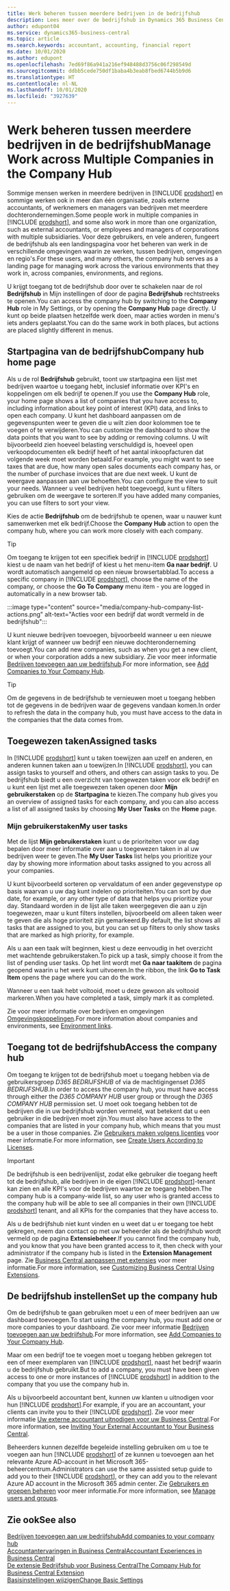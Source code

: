 ```yaml
---
title: Werk beheren tussen meerdere bedrijven in de bedrijfshub
description: Lees meer over de bedrijfshub in Dynamics 365 Business Central, die u gebruikt om uw werk in meerdere bedrijven te beheren.
author: edupont04
ms.service: dynamics365-business-central
ms.topic: article
ms.search.keywords: accountant, accounting, financial report
ms.date: 10/01/2020
ms.author: edupont
ms.openlocfilehash: 7ed69f86a941a216ef948488d3756c06f298549d
ms.sourcegitcommit: ddbb5cede750df1baba4b3eab8fbed6744b5b9d6
ms.translationtype: HT
ms.contentlocale: nl-NL
ms.lasthandoff: 10/01/2020
ms.locfileid: "3927639"
---
```

# <a name="manage-work-across-multiple-companies-in-the-company-hub"></a><span data-ttu-id="3c0f6-103">Werk beheren tussen meerdere bedrijven in de bedrijfshub</span><span class="sxs-lookup"><span data-stu-id="3c0f6-103">Manage Work across Multiple Companies in the Company Hub</span></span>

<span data-ttu-id="3c0f6-104">Sommige mensen werken in meerdere bedrijven in [!INCLUDE [prodshort](includes/prodshort.md)] en sommige werken ook in meer dan één organisatie, zoals externe accountants, of werknemers en managers van bedrijven met meerdere dochterondernemingen.</span><span class="sxs-lookup"><span data-stu-id="3c0f6-104">Some people work in multiple companies in [!INCLUDE [prodshort](includes/prodshort.md)], and some also work in more than one organization, such as external accountants, or employees and managers of corporations with multiple subsidiaries.</span></span> <span data-ttu-id="3c0f6-105">Voor deze gebruikers, en vele anderen, fungeert de bedrijfshub als een landingspagina voor het beheren van werk in de verschillende omgevingen waarin ze werken, tussen bedrijven, omgevingen en regio's.</span><span class="sxs-lookup"><span data-stu-id="3c0f6-105">For these users, and many others, the company hub serves as a landing page for managing work across the various environments that they work in, across companies, environments, and regions.</span></span>  

<span data-ttu-id="3c0f6-106">U krijgt toegang tot de bedrijfshub door over te schakelen naar de rol **Bedrijfshub** in Mijn instellingen of door de pagina **Bedrijfshub** rechtstreeks te openen.</span><span class="sxs-lookup"><span data-stu-id="3c0f6-106">You can access the company hub by switching to the **Company Hub** role in My Settings, or by opening the **Company Hub** page directly.</span></span> <span data-ttu-id="3c0f6-107">U kunt op beide plaatsen hetzelfde werk doen, maar acties worden in menu's iets anders geplaatst.</span><span class="sxs-lookup"><span data-stu-id="3c0f6-107">You can do the same work in both places, but actions are placed slightly different in menus.</span></span>  

## <a name="company-hub-home-page"></a><span data-ttu-id="3c0f6-108">Startpagina van de bedrijfshub</span><span class="sxs-lookup"><span data-stu-id="3c0f6-108">Company hub home page</span></span>

<span data-ttu-id="3c0f6-109">Als u de rol **Bedrijfshub** gebruikt, toont uw startpagina een lijst met bedrijven waartoe u toegang hebt, inclusief informatie over KPI's en koppelingen om elk bedrijf te openen.</span><span class="sxs-lookup"><span data-stu-id="3c0f6-109">If you use the **Company Hub** role, your home page shows a list of companies that you have access to, including information about key point of interest (KPI) data, and links to open each company.</span></span> <span data-ttu-id="3c0f6-110">U kunt het dashboard aanpassen om de gegevenspunten weer te geven die u wilt zien door kolommen toe te voegen of te verwijderen.</span><span class="sxs-lookup"><span data-stu-id="3c0f6-110">You can customize the dashboard to show the data points that you want to see by adding or removing columns.</span></span> <span data-ttu-id="3c0f6-111">U wilt bijvoorbeeld zien hoeveel belasting verschuldigd is, hoeveel open verkoopdocumenten elk bedrijf heeft of het aantal inkoopfacturen dat volgende week moet worden betaald.</span><span class="sxs-lookup"><span data-stu-id="3c0f6-111">For example, you might want to see taxes that are due, how many open sales documents each company has, or the number of purchase invoices that are due next week.</span></span> <span data-ttu-id="3c0f6-112">U kunt de weergave aanpassen aan uw behoeften.</span><span class="sxs-lookup"><span data-stu-id="3c0f6-112">You can configure the view to suit your needs.</span></span> <span data-ttu-id="3c0f6-113">Wanneer u veel bedrijven hebt toegevoegd, kunt u filters gebruiken om de weergave te sorteren.</span><span class="sxs-lookup"><span data-stu-id="3c0f6-113">If you have added many companies, you can use filters to sort your view.</span></span>  

<span data-ttu-id="3c0f6-114">Kies de actie **Bedrijfshub** om de bedrijfshub te openen, waar u nauwer kunt samenwerken met elk bedrijf.</span><span class="sxs-lookup"><span data-stu-id="3c0f6-114">Choose the **Company Hub** action to open the company hub, where you can work more closely with each company.</span></span>  

> [!TIP]
> <span data-ttu-id="3c0f6-115">Om toegang te krijgen tot een specifiek bedrijf in [!INCLUDE [prodshort](includes/prodshort.md)] kiest u de naam van het bedrijf of kiest u het menu-item **Ga naar bedrijf**. U wordt automatisch aangemeld op een nieuw browsertabblad.</span><span class="sxs-lookup"><span data-stu-id="3c0f6-115">To access a specific company in [!INCLUDE [prodshort](includes/prodshort.md)], choose the name of the company, or choose the **Go To Company** menu item - you are logged in automatically in a new browser tab.</span></span>

:::image type="content" source="media/company-hub-company-list-actions.png" alt-text="Acties voor een bedrijf dat wordt vermeld in de bedrijfshub":::

<span data-ttu-id="3c0f6-117">U kunt nieuwe bedrijven toevoegen, bijvoorbeeld wanneer u een nieuwe klant krijgt of wanneer uw bedrijf een nieuwe dochteronderneming toevoegt.</span><span class="sxs-lookup"><span data-stu-id="3c0f6-117">You can add new companies, such as when you get a new client, or when your corporation adds a new subsidiary.</span></span> <span data-ttu-id="3c0f6-118">Zie voor meer informatie [Bedrijven toevoegen aan uw bedrijfshub](company-hub-add-company.md).</span><span class="sxs-lookup"><span data-stu-id="3c0f6-118">For more information, see [Add Companies to Your Company Hub](company-hub-add-company.md).</span></span>  

> [!TIP]
> <span data-ttu-id="3c0f6-119">Om de gegevens in de bedrijfshub te vernieuwen moet u toegang hebben tot de gegevens in de bedrijven waar de gegevens vandaan komen.</span><span class="sxs-lookup"><span data-stu-id="3c0f6-119">In order to refresh the data in the company hub, you must have access to the data in the companies that the data comes from.</span></span>

<!--## Company details

In the **Company Hub** page, you can see more information about each company by choosing the name of the company that you want to learn more about. This opens the **Company Details** pane, where you can see additional information, such as the following:  

* Cash account balances  
* Cash flow forecast  
* Overdue purchase invoices  
* Overdue sales invoices  

> [!TIP]
> You can launch predefined Excel workbooks from the **Reports** tab in the ribbon. These Excel workbooks are designed as ready-to-print key financial statements and reports, but you can also modify them to fit your needs. For more information, see [Analyzing Financial Statements in Microsoft Excel](finance-analyze-excel.md).  

Otherwise, close the details pane and continue to the next company.  -->

## <a name="assigned-tasks"></a><span data-ttu-id="3c0f6-120">Toegewezen taken</span><span class="sxs-lookup"><span data-stu-id="3c0f6-120">Assigned tasks</span></span>

<span data-ttu-id="3c0f6-121">In [!INCLUDE [prodshort](includes/prodshort.md)] kunt u taken toewijzen aan uzelf en anderen, en anderen kunnen taken aan u toewijzen.</span><span class="sxs-lookup"><span data-stu-id="3c0f6-121">In [!INCLUDE [prodshort](includes/prodshort.md)], you can assign tasks to yourself and others, and others can assign tasks to you.</span></span> <span data-ttu-id="3c0f6-122">De bedrijfshub biedt u een overzicht van toegewezen taken voor elk bedrijf en u kunt een lijst met alle toegewezen taken openen door **Mijn gebruikerstaken** op de **Startpagina** te kiezen.</span><span class="sxs-lookup"><span data-stu-id="3c0f6-122">The company hub gives you an overview of assigned tasks for each company, and you can also access a list of all assigned tasks by choosing **My User Tasks** on the **Home** page.</span></span>  

<!--In the client company, you also have cues that call out tasks assigned to you in this particular client.  -->

### <a name="my-user-tasks"></a><span data-ttu-id="3c0f6-123">Mijn gebruikerstaken</span><span class="sxs-lookup"><span data-stu-id="3c0f6-123">My user tasks</span></span>

<span data-ttu-id="3c0f6-124">Met de lijst **Mijn gebruikerstaken** kunt u de prioriteiten voor uw dag bepalen door meer informatie over aan u toegewezen taken in al uw bedrijven weer te geven.</span><span class="sxs-lookup"><span data-stu-id="3c0f6-124">The **My User Tasks** list helps you prioritize your day by showing more information about tasks assigned to you across all your companies.</span></span>  

<span data-ttu-id="3c0f6-125">U kunt bijvoorbeeld sorteren op vervaldatum of een ander gegevenstype op basis waarvan u uw dag kunt indelen op prioriteiten.</span><span class="sxs-lookup"><span data-stu-id="3c0f6-125">You can sort by due date, for example, or any other type of data that helps you prioritize your day.</span></span> <span data-ttu-id="3c0f6-126">Standaard worden in de lijst alle taken weergegeven die aan u zijn toegewezen, maar u kunt filters instellen, bijvoorbeeld om alleen taken weer te geven die als hoge prioriteit zijn gemarkeerd.</span><span class="sxs-lookup"><span data-stu-id="3c0f6-126">By default, the list shows all tasks that are assigned to you, but you can set up filters to only show tasks that are marked as high priority, for example.</span></span>  

<span data-ttu-id="3c0f6-127">Als u aan een taak wilt beginnen, kiest u deze eenvoudig in het overzicht met wachtende gebruikerstaken.</span><span class="sxs-lookup"><span data-stu-id="3c0f6-127">To pick up a task, simply choose it from the list of pending user tasks.</span></span> <span data-ttu-id="3c0f6-128">Op het lint wordt met **Ga naar taakitem** de pagina geopend waarin u het werk kunt uitvoeren.</span><span class="sxs-lookup"><span data-stu-id="3c0f6-128">In the ribbon, the link **Go to Task Item** opens the page where you can do the work.</span></span>  

<span data-ttu-id="3c0f6-129">Wanneer u een taak hebt voltooid, moet u deze gewoon als voltooid markeren.</span><span class="sxs-lookup"><span data-stu-id="3c0f6-129">When you have completed a task, simply mark it as completed.</span></span>  

<span data-ttu-id="3c0f6-130">Zie voor meer informatie over bedrijven en omgevingen [Omgevingskoppelingen](company-hub-add-company.md#environment-links).</span><span class="sxs-lookup"><span data-stu-id="3c0f6-130">For more information about companies and environments, see [Environment links](company-hub-add-company.md#environment-links).</span></span>  

## <a name="access-the-company-hub"></a><span data-ttu-id="3c0f6-131">Toegang tot de bedrijfshub</span><span class="sxs-lookup"><span data-stu-id="3c0f6-131">Access the company hub</span></span>

<span data-ttu-id="3c0f6-132">Om toegang te krijgen tot de bedrijfshub moet u toegang hebben via de gebruikersgroep *D365 BEDRIJFSHUB* of via de machtigingenset *D365 BEDRIJFSHUB*.</span><span class="sxs-lookup"><span data-stu-id="3c0f6-132">In order to access the company hub, you must have access through either the *D365 COMPANY HUB* user group or through the *D365 COMPANY HUB*  permission set.</span></span> <span data-ttu-id="3c0f6-133">U moet ook toegang hebben tot de bedrijven die in uw bedrijfshub worden vermeld, wat betekent dat u een gebruiker in die bedrijven moet zijn.</span><span class="sxs-lookup"><span data-stu-id="3c0f6-133">You must also have access to the companies that are listed in your company hub, which means that you must be a user in those companies.</span></span> <span data-ttu-id="3c0f6-134">Zie [Gebruikers maken volgens licenties](ui-how-users-permissions.md) voor meer informatie.</span><span class="sxs-lookup"><span data-stu-id="3c0f6-134">For more information, see [Create Users According to Licenses](ui-how-users-permissions.md).</span></span>  

> [!IMPORTANT]
> <span data-ttu-id="3c0f6-135">De bedrijfshub is een bedrijvenlijst, zodat elke gebruiker die toegang heeft tot de bedrijfshub, alle bedrijven in de eigen [!INCLUDE [prodshort](includes/prodshort.md)]-tenant kan zien en alle KPI's voor de bedrijven waartoe ze toegang hebben.</span><span class="sxs-lookup"><span data-stu-id="3c0f6-135">The company hub is a company-wide list, so any user who is granted access to the company hub will be able to see all companies in their own [!INCLUDE [prodshort](includes/prodshort.md)] tenant, and all KPIs for the companies that they have access to.</span></span>

<span data-ttu-id="3c0f6-136">Als u de bedrijfshub niet kunt vinden en u weet dat u er toegang toe hebt gekregen, neem dan contact op met uw beheerder als de bedrijfshub wordt vermeld op de pagina **Extensiebeheer**.</span><span class="sxs-lookup"><span data-stu-id="3c0f6-136">If you cannot find the company hub, and you know that you have been granted access to it, then check with your administrator if the company hub is listed in the **Extension Management** page.</span></span> <span data-ttu-id="3c0f6-137">Zie [Business Central aanpassen met extensies](ui-extensions.md) voor meer informatie.</span><span class="sxs-lookup"><span data-stu-id="3c0f6-137">For more information, see [Customizing Business Central Using Extensions](ui-extensions.md).</span></span>  

## <a name="set-up-the-company-hub"></a><span data-ttu-id="3c0f6-138">De bedrijfshub instellen</span><span class="sxs-lookup"><span data-stu-id="3c0f6-138">Set up the company hub</span></span>

<span data-ttu-id="3c0f6-139">Om de bedrijfshub te gaan gebruiken moet u een of meer bedrijven aan uw dashboard toevoegen.</span><span class="sxs-lookup"><span data-stu-id="3c0f6-139">To start using the company hub, you must add one or more companies to your dashboard.</span></span> <span data-ttu-id="3c0f6-140">Zie voor meer informatie [Bedrijven toevoegen aan uw bedrijfshub](company-hub-add-company.md).</span><span class="sxs-lookup"><span data-stu-id="3c0f6-140">For more information, see [Add Companies to Your Company Hub](company-hub-add-company.md).</span></span>  

<span data-ttu-id="3c0f6-141">Maar om een bedrijf toe te voegen moet u toegang hebben gekregen tot een of meer exemplaren van [!INCLUDE [prodshort](includes/prodshort.md)], naast het bedrijf waarin u de bedrijfshub gebruikt.</span><span class="sxs-lookup"><span data-stu-id="3c0f6-141">But to add a company, you must have been given access to one or more instances of [!INCLUDE [prodshort](includes/prodshort.md)] in addition to the company that you use the company hub in.</span></span>  

<span data-ttu-id="3c0f6-142">Als u bijvoorbeeld accountant bent, kunnen uw klanten u uitnodigen voor hun [!INCLUDE [prodshort](includes/prodshort.md)].</span><span class="sxs-lookup"><span data-stu-id="3c0f6-142">For example, if you are an accountant, your clients can invite you to their [!INCLUDE [prodshort](includes/prodshort.md)].</span></span> <span data-ttu-id="3c0f6-143">Zie voor meer informatie [Uw externe accountant uitnodigen voor uw Business Central](finance-accounting.md#inviteaccountant).</span><span class="sxs-lookup"><span data-stu-id="3c0f6-143">For more information, see [Inviting Your External Accountant to Your Business Central](finance-accounting.md#inviteaccountant).</span></span>  

<span data-ttu-id="3c0f6-144">Beheerders kunnen dezelfde begeleide instelling gebruiken om u toe te voegen aan hun [!INCLUDE [prodshort](includes/prodshort.md)] of ze kunnen u toevoegen aan het relevante Azure AD-account in het Microsoft 365-beheercentrum.</span><span class="sxs-lookup"><span data-stu-id="3c0f6-144">Administrators can use the same assisted setup guide to add you to their [!INCLUDE [prodshort](includes/prodshort.md)], or they can add you to the relevant Azure AD account in the Microsoft 365 admin center.</span></span> <span data-ttu-id="3c0f6-145">Zie [Gebruikers en groepen beheren](/microsoft-365/admin/add-users/?view=o365-worldwide&preserve-view=true) voor meer informatie.</span><span class="sxs-lookup"><span data-stu-id="3c0f6-145">For more information, see [Manage users and groups](/microsoft-365/admin/add-users/?view=o365-worldwide&preserve-view=true).</span></span>  

## <a name="see-also"></a><span data-ttu-id="3c0f6-146">Zie ook</span><span class="sxs-lookup"><span data-stu-id="3c0f6-146">See also</span></span>

[<span data-ttu-id="3c0f6-147">Bedrijven toevoegen aan uw bedrijfshub</span><span class="sxs-lookup"><span data-stu-id="3c0f6-147">Add companies to your company hub</span></span>](company-hub-add-company.md)  
[<span data-ttu-id="3c0f6-148">Accountantervaringen in Business Central</span><span class="sxs-lookup"><span data-stu-id="3c0f6-148">Accountant Experiences in Business Central</span></span>](finance-accounting.md)  
[<span data-ttu-id="3c0f6-149">De extensie Bedrijfshub voor Business Central</span><span class="sxs-lookup"><span data-stu-id="3c0f6-149">The Company Hub for Business Central Extension</span></span>](ui-extensions-company-hub.md)  
[<span data-ttu-id="3c0f6-150">Basisinstellingen wijzigen</span><span class="sxs-lookup"><span data-stu-id="3c0f6-150">Change Basic Settings</span></span>](ui-change-basic-settings.md)  

